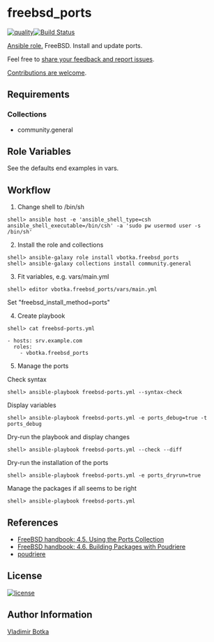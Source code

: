 # freebsd_ports

[![quality](https://img.shields.io/ansible/quality/27910)](https://galaxy.ansible.com/vbotka/freebsd_ports)[![Build Status](https://travis-ci.org/vbotka/ansible-freebsd-ports.svg?branch=master)](https://travis-ci.org/vbotka/ansible-freebsd-ports)

[Ansible role.](https://galaxy.ansible.com/vbotka/freebsd_ports/) FreeBSD. Install and update ports.

Feel free to [share your feedback and report issues](https://github.com/vbotka/ansible-freebsd-ports/issues).

[Contributions are welcome](https://github.com/firstcontributions/first-contributions).


## Requirements

### Collections

- community.general


## Role Variables

See the defaults end examples in vars.


## Workflow

1) Change shell to /bin/sh

```
shell> ansible host -e 'ansible_shell_type=csh ansible_shell_executable=/bin/csh' -a 'sudo pw usermod user -s /bin/sh'
```

2) Install the role and collections

```
shell> ansible-galaxy role install vbotka.freebsd_ports
shell> ansible-galaxy collections install community.general
```

3) Fit variables, e.g. vars/main.yml

```
shell> editor vbotka.freebsd_ports/vars/main.yml
```

Set "freebsd_install_method=ports"

4) Create playbook

```
shell> cat freebsd-ports.yml

- hosts: srv.example.com
  roles:
    - vbotka.freebsd_ports
```

5) Manage the ports

Check syntax

```
shell> ansible-playbook freebsd-ports.yml --syntax-check
```

Display variables

```
shell> ansible-playbook freebsd-ports.yml -e ports_debug=true -t ports_debug
```

Dry-run the playbook and display changes

```
shell> ansible-playbook freebsd-ports.yml --check --diff
```

Dry-run the installation of the ports

```
shell> ansible-playbook freebsd-ports.yml -e ports_dryrun=true
```

Manage the packages if all seems to be right

```
shell> ansible-playbook freebsd-ports.yml
```


## References

- [FreeBSD handbook: 4.5. Using the Ports Collection](https://www.freebsd.org/doc/en_US.ISO8859-1/books/handbook/ports-using.html)
- [FreeBSD handbook: 4.6. Building Packages with Poudriere](https://www.freebsd.org/doc/handbook/ports-poudriere.html)
- [poudriere](https://github.com/freebsd/poudriere/wiki)


## License

[![license](https://img.shields.io/badge/license-BSD-red.svg)](https://www.freebsd.org/doc/en/articles/bsdl-gpl/article.html)


## Author Information

[Vladimir Botka](https://botka.link)
